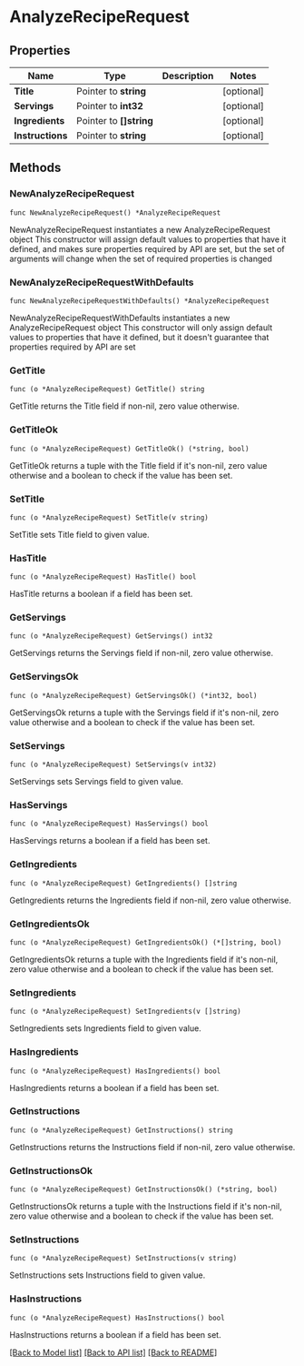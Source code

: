 # AnalyzeRecipeRequest

## Properties

Name | Type | Description | Notes
------------ | ------------- | ------------- | -------------
**Title** | Pointer to **string** |  | [optional] 
**Servings** | Pointer to **int32** |  | [optional] 
**Ingredients** | Pointer to **[]string** |  | [optional] 
**Instructions** | Pointer to **string** |  | [optional] 

## Methods

### NewAnalyzeRecipeRequest

`func NewAnalyzeRecipeRequest() *AnalyzeRecipeRequest`

NewAnalyzeRecipeRequest instantiates a new AnalyzeRecipeRequest object
This constructor will assign default values to properties that have it defined,
and makes sure properties required by API are set, but the set of arguments
will change when the set of required properties is changed

### NewAnalyzeRecipeRequestWithDefaults

`func NewAnalyzeRecipeRequestWithDefaults() *AnalyzeRecipeRequest`

NewAnalyzeRecipeRequestWithDefaults instantiates a new AnalyzeRecipeRequest object
This constructor will only assign default values to properties that have it defined,
but it doesn't guarantee that properties required by API are set

### GetTitle

`func (o *AnalyzeRecipeRequest) GetTitle() string`

GetTitle returns the Title field if non-nil, zero value otherwise.

### GetTitleOk

`func (o *AnalyzeRecipeRequest) GetTitleOk() (*string, bool)`

GetTitleOk returns a tuple with the Title field if it's non-nil, zero value otherwise
and a boolean to check if the value has been set.

### SetTitle

`func (o *AnalyzeRecipeRequest) SetTitle(v string)`

SetTitle sets Title field to given value.

### HasTitle

`func (o *AnalyzeRecipeRequest) HasTitle() bool`

HasTitle returns a boolean if a field has been set.

### GetServings

`func (o *AnalyzeRecipeRequest) GetServings() int32`

GetServings returns the Servings field if non-nil, zero value otherwise.

### GetServingsOk

`func (o *AnalyzeRecipeRequest) GetServingsOk() (*int32, bool)`

GetServingsOk returns a tuple with the Servings field if it's non-nil, zero value otherwise
and a boolean to check if the value has been set.

### SetServings

`func (o *AnalyzeRecipeRequest) SetServings(v int32)`

SetServings sets Servings field to given value.

### HasServings

`func (o *AnalyzeRecipeRequest) HasServings() bool`

HasServings returns a boolean if a field has been set.

### GetIngredients

`func (o *AnalyzeRecipeRequest) GetIngredients() []string`

GetIngredients returns the Ingredients field if non-nil, zero value otherwise.

### GetIngredientsOk

`func (o *AnalyzeRecipeRequest) GetIngredientsOk() (*[]string, bool)`

GetIngredientsOk returns a tuple with the Ingredients field if it's non-nil, zero value otherwise
and a boolean to check if the value has been set.

### SetIngredients

`func (o *AnalyzeRecipeRequest) SetIngredients(v []string)`

SetIngredients sets Ingredients field to given value.

### HasIngredients

`func (o *AnalyzeRecipeRequest) HasIngredients() bool`

HasIngredients returns a boolean if a field has been set.

### GetInstructions

`func (o *AnalyzeRecipeRequest) GetInstructions() string`

GetInstructions returns the Instructions field if non-nil, zero value otherwise.

### GetInstructionsOk

`func (o *AnalyzeRecipeRequest) GetInstructionsOk() (*string, bool)`

GetInstructionsOk returns a tuple with the Instructions field if it's non-nil, zero value otherwise
and a boolean to check if the value has been set.

### SetInstructions

`func (o *AnalyzeRecipeRequest) SetInstructions(v string)`

SetInstructions sets Instructions field to given value.

### HasInstructions

`func (o *AnalyzeRecipeRequest) HasInstructions() bool`

HasInstructions returns a boolean if a field has been set.


[[Back to Model list]](../README.md#documentation-for-models) [[Back to API list]](../README.md#documentation-for-api-endpoints) [[Back to README]](../README.md)


